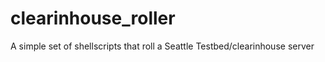 clearinhouse_roller
===================

A simple set of shellscripts that roll a Seattle Testbed/clearinhouse server
